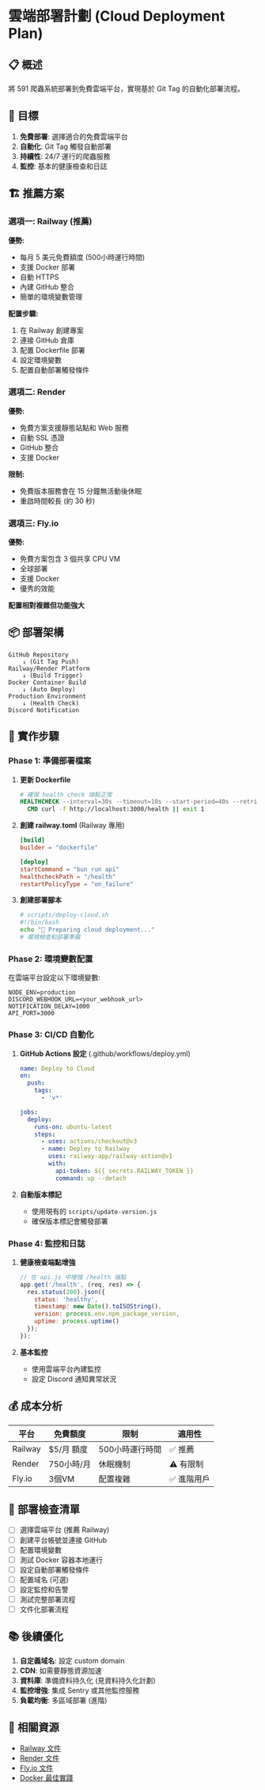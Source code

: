 # 雲端部署計劃 (Cloud Deployment Plan)

## 📋 概述

將 591 爬蟲系統部署到免費雲端平台，實現基於 Git Tag 的自動化部署流程。

## 🎯 目標

1. **免費部署**: 選擇適合的免費雲端平台
2. **自動化**: Git Tag 觸發自動部署
3. **持續性**: 24/7 運行的爬蟲服務
4. **監控**: 基本的健康檢查和日誌

## 🏗️ 推薦方案

### 選項一: Railway (推薦)

**優勢:**
- 每月 5 美元免費額度 (500小時運行時間)
- 支援 Docker 部署
- 自動 HTTPS
- 內建 GitHub 整合
- 簡單的環境變數管理

**配置步驟:**
1. 在 Railway 創建專案
2. 連接 GitHub 倉庫
3. 配置 Dockerfile 部署
4. 設定環境變數
5. 配置自動部署觸發條件

### 選項二: Render

**優勢:**
- 免費方案支援靜態站點和 Web 服務
- 自動 SSL 憑證
- GitHub 整合
- 支援 Docker

**限制:**
- 免費版本服務會在 15 分鐘無活動後休眠
- 重啟時間較長 (約 30 秒)

### 選項三: Fly.io

**優勢:**
- 免費方案包含 3 個共享 CPU VM
- 全球部署
- 支援 Docker
- 優秀的效能

**配置相對複雜但功能強大**

## 📦 部署架構

```
GitHub Repository
    ↓ (Git Tag Push)
Railway/Render Platform
    ↓ (Build Trigger)
Docker Container Build
    ↓ (Auto Deploy)
Production Environment
    ↓ (Health Check)
Discord Notification
```

## 🔧 實作步驟

### Phase 1: 準備部署檔案

1. **更新 Dockerfile**
   ```dockerfile
   # 確保 health check 端點正常
   HEALTHCHECK --interval=30s --timeout=10s --start-period=40s --retries=3 \
     CMD curl -f http://localhost:3000/health || exit 1
   ```

2. **創建 railway.toml** (Railway 專用)
   ```toml
   [build]
   builder = "dockerfile"
   
   [deploy]
   startCommand = "bun run api"
   healthcheckPath = "/health"
   restartPolicyType = "on_failure"
   ```

3. **創建部署腳本**
   ```bash
   # scripts/deploy-cloud.sh
   #!/bin/bash
   echo "🚀 Preparing cloud deployment..."
   # 環境檢查和部署準備
   ```

### Phase 2: 環境變數配置

在雲端平台設定以下環境變數:
```env
NODE_ENV=production
DISCORD_WEBHOOK_URL=<your_webhook_url>
NOTIFICATION_DELAY=1000
API_PORT=3000
```

### Phase 3: CI/CD 自動化

1. **GitHub Actions 設定** (.github/workflows/deploy.yml)
   ```yaml
   name: Deploy to Cloud
   on:
     push:
       tags:
         - 'v*'
   
   jobs:
     deploy:
       runs-on: ubuntu-latest
       steps:
         - uses: actions/checkout@v3
         - name: Deploy to Railway
           uses: railway-app/railway-action@v1
           with:
             api-token: ${{ secrets.RAILWAY_TOKEN }}
             command: up --detach
   ```

2. **自動版本標記**
   - 使用現有的 `scripts/update-version.js`
   - 確保版本標記會觸發部署

### Phase 4: 監控和日誌

1. **健康檢查端點增強**
   ```javascript
   // 在 api.js 中增強 /health 端點
   app.get('/health', (req, res) => {
     res.status(200).json({
       status: 'healthy',
       timestamp: new Date().toISOString(),
       version: process.env.npm_package_version,
       uptime: process.uptime()
     });
   });
   ```

2. **基本監控**
   - 使用雲端平台內建監控
   - 設定 Discord 通知異常狀況

## 💰 成本分析

| 平台 | 免費額度 | 限制 | 適用性 |
|------|----------|------|--------|
| Railway | $5/月 額度 | 500小時運行時間 | ✅ 推薦 |
| Render | 750小時/月 | 休眠機制 | ⚠️ 有限制 |
| Fly.io | 3個VM | 配置複雜 | ✅ 進階用戶 |

## 🚀 部署檢查清單

- [ ] 選擇雲端平台 (推薦 Railway)
- [ ] 創建平台帳號並連接 GitHub
- [ ] 配置環境變數
- [ ] 測試 Docker 容器本地運行
- [ ] 設定自動部署觸發條件
- [ ] 配置域名 (可選)
- [ ] 設定監控和告警
- [ ] 測試完整部署流程
- [ ] 文件化部署流程

## 📚 後續優化

1. **自定義域名**: 設定 custom domain
2. **CDN**: 如需要靜態資源加速
3. **資料庫**: 準備資料持久化 (見資料持久化計劃)
4. **監控增強**: 集成 Sentry 或其他監控服務
5. **負載均衡**: 多區域部署 (進階)

## 🔗 相關資源

- [Railway 文件](https://docs.railway.app/)
- [Render 文件](https://render.com/docs)
- [Fly.io 文件](https://fly.io/docs/)
- [Docker 最佳實踐](https://docs.docker.com/develop/dev-best-practices/)